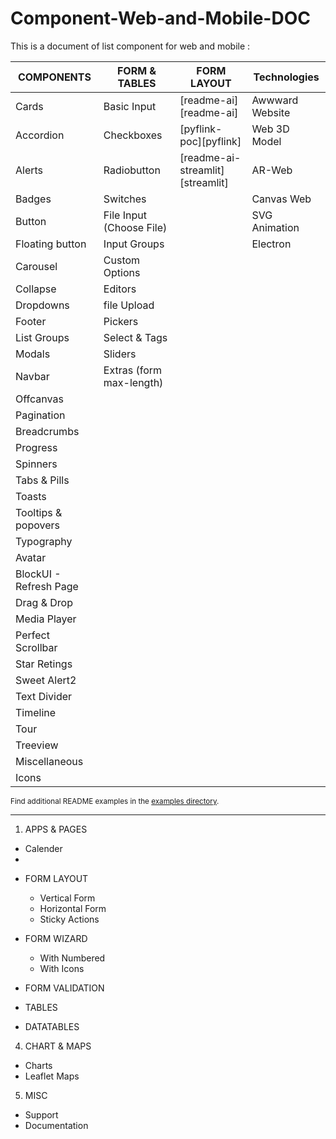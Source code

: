 # Component-Web-and-Mobile-DOC
This is a document of list component for web and mobile :

| COMPONENTS | FORM & TABLES | FORM LAYOUT | Technologies |
|------------|---------------|------------|-------------|
| Cards | Basic Input | [readme-ai][readme-ai] | Awwward Website |
| Accordion | Checkboxes | [pyflink-poc][pyflink] | Web 3D Model |
| Alerts | Radiobutton | [readme-ai-streamlit][streamlit] | AR-Web |
| Badges | Switches | | Canvas Web |
| Button | File Input (Choose File) | | SVG Animation |
| Floating button | Input Groups | | Electron |
| Carousel | Custom Options |
| Collapse | Editors |
| Dropdowns | file Upload |
| Footer | Pickers |
| List Groups | Select & Tags |
| Modals | Sliders |
| Navbar | Extras (form max-length) |
| Offcanvas |
| Pagination  |
| Breadcrumbs |
| Progress |
| Spinners |
| Tabs & Pills |
| Toasts |
| Tooltips & popovers |
| Typography |
| Avatar |
| BlockUI - Refresh Page |
| Drag & Drop |
| Media Player |
| Perfect Scrollbar |
| Star Retings |
| Sweet Alert2 |
| Text Divider |
| Timeline |
| Tour |
| Treeview |
| Miscellaneous |
| Icons |


<sub>Find additional README examples in the [examples directory](https:umaylab).</sub>

---


1. APPS & PAGES
- Calender
- 




* FORM LAYOUT
  - Vertical Form
  - Horizontal Form
  - Sticky Actions

* FORM WIZARD
  - With Numbered
  - With Icons

* FORM VALIDATION
* TABLES
* DATATABLES

4. CHART & MAPS
- Charts
- Leaflet Maps

5. MISC
- Support
- Documentation
